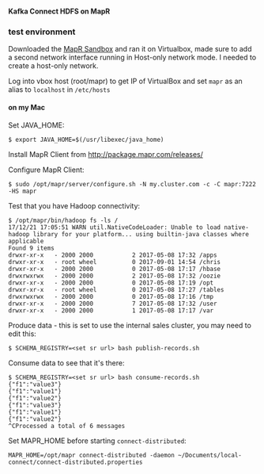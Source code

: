 #### Kafka Connect HDFS on MapR

### test environment
Downloaded the [MapR Sandbox](https://mapr.com/products/mapr-sandbox-hadoop/download/) and ran it on Virtualbox, made sure to add a second network interface running in Host-only network mode. I needed to create a host-only network.

Log into vbox host (root/mapr) to get IP of VirtualBox and set `mapr` as an alias to `localhost` in `/etc/hosts`

#### on my Mac
Set JAVA_HOME:
```
$ export JAVA_HOME=$(/usr/libexec/java_home)
```

Install MapR Client from http://package.mapr.com/releases/

Configure MapR Client:
```
$ sudo /opt/mapr/server/configure.sh -N my.cluster.com -c -C mapr:7222 -HS mapr
```

Test that you have Hadoop connectivity:
```
$ /opt/mapr/bin/hadoop fs -ls /
17/12/21 17:05:51 WARN util.NativeCodeLoader: Unable to load native-hadoop library for your platform... using builtin-java classes where applicable
Found 9 items
drwxr-xr-x   - 2000 2000           2 2017-05-08 17:32 /apps
drwxr-xr-x   - root wheel          0 2017-09-01 14:54 /chris
drwxr-xr-x   - 2000 2000           0 2017-05-08 17:17 /hbase
drwxrwxrwx   - 2000 2000           2 2017-05-08 17:32 /oozie
drwxr-xr-x   - 2000 2000           0 2017-05-08 17:19 /opt
drwxr-xr-x   - root wheel          0 2017-05-08 17:27 /tables
drwxrwxrwx   - 2000 2000           0 2017-05-08 17:16 /tmp
drwxr-xr-x   - 2000 2000           7 2017-05-08 17:32 /user
drwxr-xr-x   - 2000 2000           1 2017-05-08 17:17 /var
```

Produce data - this is set to use the internal sales cluster, you may need to edit this:
```
$ SCHEMA_REGISTRY=<set sr url> bash publish-records.sh
```

Consume data to see that it's there:
```
$ SCHEMA_REGISTRY=<set sr url> bash consume-records.sh
{"f1":"value3"}
{"f1":"value1"}
{"f1":"value2"}
{"f1":"value3"}
{"f1":"value1"}
{"f1":"value2"}
^CProcessed a total of 6 messages
```

Set MAPR_HOME before starting `connect-distributed`:
```
MAPR_HOME=/opt/mapr connect-distributed -daemon ~/Documents/local-connect/connect-distributed.properties
```
